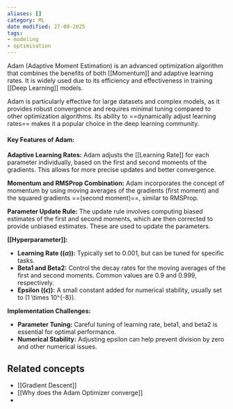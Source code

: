 ```yaml
---
aliases: []
category: ML
date modified: 27-09-2025
tags:
- modeling
- optimisation
---
```

Adam (Adaptive Moment Estimation) is an advanced optimization algorithm that combines the benefits of both [[Momentum]] and adaptive learning rates. It is widely used due to its efficiency and effectiveness in training [[Deep Learning]] models.

Adam is particularly effective for large datasets and complex models, as it provides robust convergence and requires minimal tuning compared to other optimization algorithms. Its ability to ==dynamically adjust learning rates== makes it a popular choice in the deep learning community.
#### Key Features of Adam:

**Adaptive Learning Rates:** Adam adjusts the [[Learning Rate]] for each parameter individually, based on the first and second moments of the gradients. This allows for more precise updates and better convergence.

**Momentum and RMSProp Combination:** Adam incorporates the concept of momentum by using moving averages of the gradients (first moment) and the squared gradients ==(second moment)==, similar to RMSProp.

**Parameter Update Rule:** The update rule involves computing biased estimates of the first and second moments, which are then corrected to provide unbiased estimates. These are used to update the parameters.

**[[Hyperparameter]]:**
  - **Learning Rate (\($\alpha$\)):** Typically set to 0.001, but can be tuned for specific tasks.
  - **Beta1 and Beta2:** Control the decay rates for the moving averages of the first and second moments. Common values are 0.9 and 0.999, respectively.
  - **Epsilon (\($\epsilon$\)):** A small constant added for numerical stability, usually set to \(1 \times 10^{-8}\).

**Implementation Challenges:**
  - **Parameter Tuning:** Careful tuning of learning rate, beta1, and beta2 is essential for optimal performance.
  - **Numerical Stability:** Adjusting epsilon can help prevent division by zero and other numerical issues.  
## Related concepts
- [[Gradient Descent]]
- [[Why does the Adam Optimizer converge]]
- 